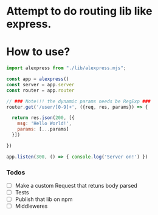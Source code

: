 # Attempt to do routing lib like express.

# How to use?
```javascript
import alexpress from "./lib/alexpress.mjs";

const app = alexpress()
const server = app.server
const router = app.router

// ### Note!!! the dynamic params needs be RegExp ###
router.get('/user/[0-9]+', ({req, res, params}) => {

  return res.json(200, [{
    msg: 'Hello World!',
    params: [...params]
  }])

})

app.listen(300, () => { console.log('Server on!') })
```

### Todos

- [ ] Make a custom Request that retuns body parsed
- [ ] Tests
- [ ] Publish that lib on npm
- [ ] Middleweres
